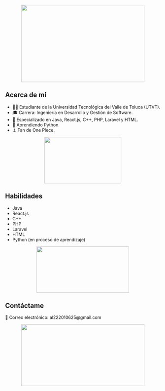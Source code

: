 <div>
  <p align="center"> <img src="https://gifdb.com/images/high/one-piece-smiling-straw-hat-luffy-jz36w2zqojhanjhs.gif" width="400" height="250" /> </p>

  <h2>Acerca de mí</h2>
  <ul>
    <li>👨‍🎓 Estudiante de la Universidad Tecnológica del Valle de Toluca (UTVT).</li>
    <li>🎓 Carrera: Ingeniería en Desarrollo y Gestión de Software.</li>
    <li>🚀 Especializado en Java, React.js, C++, PHP, Laravel y HTML.</li>
    <li>🌱 Aprendiendo Python.</li>
    <li>⚓ Fan de One Piece.</li>
  </ul>

  <p align="center"> <img src="[https://gifdb.com/images/high/one-piece-smiling-straw-hat-luffy-jz36w2zqojhanjhs.gif](https://media.tenor.com/utLKZ9xQIesAAAAC/onepiece-one-piece.gif)" width="250" height="150" /> </p>

  <h2>Habilidades</h2>
  <ul>
    <li>Java</li>
    <li>React.js</li>
    <li>C++</li>
    <li>PHP</li>
    <li>Laravel</li>
    <li>HTML</li>
    <li>Python (en proceso de aprendizaje)</li>
  </ul>

  <p align="center"> <img src="https://media.giphy.com/media/xTiTnuhyBF54B852nK/giphy.gif" width="300" height="150" /> </p>

  <h2>Contáctame</h2>
  <p>📧 Correo electrónico: al222010625@gmail.com</p>

  <p align="center"> <img src="https://i.imgur.com/ikeaHhv.gif](https://media.tenor.com/utLKZ9xQIesAAAAC/onepiece-one-piece.gif)https://media.tenor.com/utLKZ9xQIesAAAAC/onepiece-one-piece.gif" width="400" height="200" /> </p>
</div>
